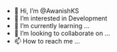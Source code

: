 - 👋 Hi, I’m @AwanishKS
- 👀 I’m interested in Development
- 🌱 I’m currently learning ...
- 💞️ I’m looking to collaborate on ...
- 📫 How to reach me ...

<!---
AwanishKS/AwanishKS is a ✨ special ✨ repository because its `README.md` (this file) appears on your GitHub profile.
You can click the Preview link to take a look at your changes.
--->
